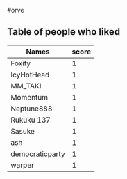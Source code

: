 #orve
## Table of people who liked
Names | score
--- | ---
Foxify | 1
IcyHotHead | 1
MM_TAKI | 1
Momentum | 1
Neptune888 | 1
Rukuku 137 | 1
Sasuke | 1
ash | 1
democraticparty | 1
warper | 1

